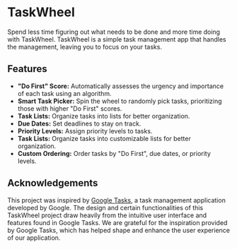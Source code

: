# TaskWheel

Spend less time figuring out what needs to be done and more time doing with TaskWheel. TaskWheel is a simple task management app that handles the management, leaving you to focus on your tasks.

## Features
- **"Do First" Score:** Automatically assesses the urgency and importance of each task using an algorithm.
- **Smart Task Picker:**  Spin the wheel to randomly pick tasks, prioritizing those with higher "Do First" scores.
- **Task Lists:** Organize tasks into lists for better organization.
- **Due Dates:** Set deadlines to stay on track.
- **Priority Levels:** Assign priority levels to tasks.
- **Task Lists:** Organize tasks into customizable lists for better organization.
- **Custom Ordering:** Order tasks by "Do First", due dates, or priority levels.

## Acknowledgements

This project was inspired by [Google Tasks](https://g.co/kgs/vceY2Hn), a task management application developed by Google. The design and certain functionalities of this TaskWheel project draw heavily from the intuitive user interface and features found in Google Tasks. We are grateful for the inspiration provided by Google Tasks, which has helped shape and enhance the user experience of our application.
